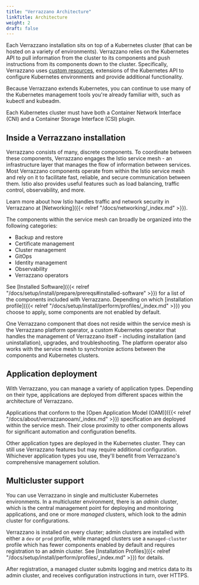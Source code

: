 ```yaml
---
title: "Verrazzano Architecture"
linkTitle: Architecture
weight: 2
draft: false
---
```


Each Verrazzano installation sits on top of a Kubernetes cluster (that can be hosted on a variety of environments). Verrazzano relies on the Kubernetes API to pull information from the cluster to its components and push instructions from its components down to the cluster. Specifically, Verrazzano uses [custom resources](https://kubernetes.io/docs/concepts/extend-kubernetes/api-extension/custom-resources/), extensions of the Kubernetes API to configure Kubernetes environments and provide additional functionality.

Because Verrazzano extends Kubernetes, you can continue to use many of the Kubernetes management tools you're already familiar with, such as kubectl and kubeadm.

Each Kubernetes cluster must have both a Container Network Interface (CNI) and a Container Storage Interface (CSI) plugin.

## Inside a Verrazzano installation

Verrazzano consists of many, discrete components. To coordinate between these components, Verrazzano engages the Istio service mesh - an infrastructure layer that manages the flow of information between services. Most Verrazzano components operate from within the Istio service mesh and rely on it to facilitate fast, reliable, and secure communication between them. Istio also provides useful features such as load balancing, traffic control, observability, and more.

Learn more about how Istio handles traffic and network security in Verrazzano at [Networking]({{< relref "/docs/networking/_index.md" >}}).

The components within the service mesh can broadly be organized into the following categories:

* Backup and restore
* Certificate management
* Cluster management
* GitOps
* Identity management
* Observability
* Verrazzano operators

See [Installed Software]({{< relref "/docs/setup/install/prepare/prereqs#installed-software" >}}) for a list of the components included with Verrazzano. Depending on which [installation profile]({{< relref "/docs/setup/install/perform/profiles/_index.md" >}}) you choose to apply, some components are not enabled by default.

One Verrazzano component that does not reside within the service mesh is the Verrazzano platform operator, a custom Kubernetes operator that handles the management of Verrazzano itself - including installation (and uninstallation), upgrades, and troubleshooting. The platform operator also works with the service mesh to synchronize actions between the components and Kubernetes clusters.


## Application deployment

With Verrazzano, you can manage a variety of application types. Depending on their type, applications are deployed from different spaces within the architecture of Verrazzano.

Applications that conform to the [Open Application Model (OAM)]({{< relref "/docs/about/verrazzanooam/_index.md" >}}) specification are deployed within the service mesh. Their close proximity to other components allows for significant automation and configuration benefits.

Other application types are deployed in the Kubernetes cluster. They can still use Verrazzano features but may require additional configuration. Whichever application types you use, they'll benefit from Verrazzano's comprehensive management solution.

## Multicluster support

You can use Verrazzano in single and multicluster Kubernetes environments. In a multicluster environment, there is an *admin* cluster, which is the central management point for deploying and monitoring applications, and one or more *managed* clusters, which look to the admin cluster for configurations.

Verrazzano is installed on every cluster; admin clusters are installed with either a `dev` or `prod` profile, while managed clusters use a `managed-cluster` profile which has fewer components enabled by default and requires registration to an admin cluster. See [Installation Profiles]({{< relref "/docs/setup/install/perform/profiles/_index.md" >}}) for details.

After registration, a managed cluster submits logging and metrics data to its admin cluster, and receives configuration instructions in turn, over HTTPS.